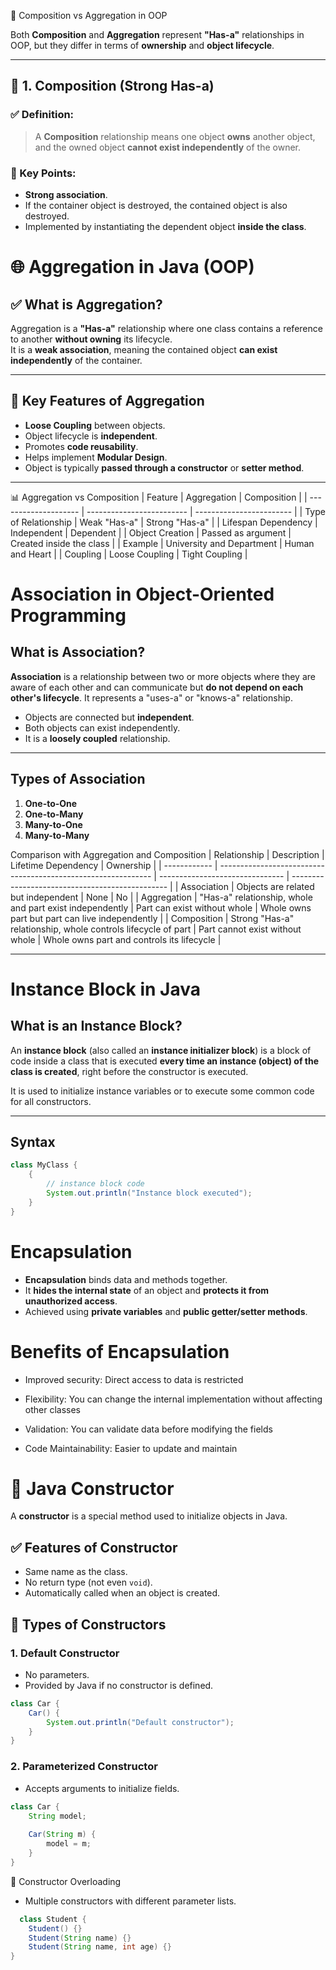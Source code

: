  📘 Composition vs Aggregation in OOP

Both **Composition** and **Aggregation** represent **"Has-a"** relationships in OOP, but they differ in terms of **ownership** and **object lifecycle**.

---

## 🧱 1. Composition (Strong Has-a)

### ✅ Definition:
> A **Composition** relationship means one object **owns** another object, and the owned object **cannot exist independently** of the owner.

### 🧠 Key Points:
- **Strong association**.
- If the container object is destroyed, the contained object is also destroyed.
- Implemented by instantiating the dependent object **inside the class**.

# 🌐 Aggregation in Java (OOP)

## ✅ What is Aggregation?

Aggregation is a **"Has-a"** relationship where one class contains a reference to another **without owning** its lifecycle.  
It is a **weak association**, meaning the contained object **can exist independently** of the container.

---

## 🧠 Key Features of Aggregation

- **Loose Coupling** between objects.
- Object lifecycle is **independent**.
- Promotes **code reusability**.
- Helps implement **Modular Design**.
- Object is typically **passed through a constructor** or **setter method**.

---
📊 Aggregation vs Composition
| Feature              | Aggregation               | Composition              |
| -------------------- | ------------------------- | ------------------------ |
| Type of Relationship | Weak "Has-a"              | Strong "Has-a"           |
| Lifespan Dependency  | Independent               | Dependent                |
| Object Creation      | Passed as argument        | Created inside the class |
| Example              | University and Department | Human and Heart          |
| Coupling             | Loose Coupling            | Tight Coupling           |


# Association in Object-Oriented Programming

## What is Association?

**Association** is a relationship between two or more objects where they are aware of each other and can communicate but **do not depend on each other's lifecycle**. It represents a "uses-a" or "knows-a" relationship.

- Objects are connected but **independent**.
- Both objects can exist independently.
- It is a **loosely coupled** relationship.

---

## Types of Association

1. **One-to-One**
2. **One-to-Many**
3. **Many-to-One**
4. **Many-to-Many**

Comparison with Aggregation and Composition
| Relationship | Description                                                   | Lifetime Dependency             | Ownership                                       |
| ------------ | ------------------------------------------------------------- | ------------------------------- | ----------------------------------------------- |
| Association  | Objects are related but independent                           | None                            | No                                              |
| Aggregation  | "Has-a" relationship, whole and part exist independently      | Part can exist without whole    | Whole owns part but part can live independently |
| Composition  | Strong "Has-a" relationship, whole controls lifecycle of part | Part cannot exist without whole | Whole owns part and controls its lifecycle      |

---

# Instance Block in Java

## What is an Instance Block?

An **instance block** (also called an **instance initializer block**) is a block of code inside a class that is executed **every time an instance (object) of the class is created**, right before the constructor is executed.

It is used to initialize instance variables or to execute some common code for all constructors.

---

## Syntax

```java
class MyClass {
    {
        // instance block code
        System.out.println("Instance block executed");
    }
}
```
# Encapsulation

- **Encapsulation** binds data and methods together.  
- It **hides the internal state** of an object and **protects it from unauthorized access**.  
- Achieved using **private variables** and **public getter/setter methods**.

# Benefits of Encapsulation
 - Improved security: Direct access to data is restricted

- Flexibility: You can change the internal implementation without affecting other classes

- Validation: You can validate data before modifying the fields

- Code Maintainability: Easier to update and maintain

# 🚀 Java Constructor

A **constructor** is a special method used to initialize objects in Java.

## ✅ Features of Constructor

- Same name as the class.
- No return type (not even `void`).
- Automatically called when an object is created.

## 🔰 Types of Constructors

### 1. Default Constructor
- No parameters.
- Provided by Java if no constructor is defined.

```java
class Car {
    Car() {
        System.out.println("Default constructor");
    }
}
```

### 2. Parameterized Constructor
- Accepts arguments to initialize fields.
```java
class Car {
    String model;
    
    Car(String m) {
        model = m;
    }
}
```

🎯 Constructor Overloading
- Multiple constructors with different parameter lists.
```java
  class Student {
    Student() {}
    Student(String name) {}
    Student(String name, int age) {}
}
```



